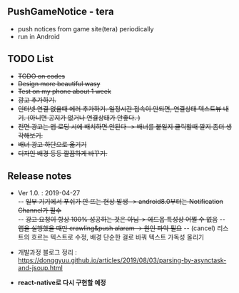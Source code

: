 ## PushGameNotice - tera
- push notices from game site(tera) periodically 
- run in Android


## TODO List
- ~~TODO on codes~~
- ~~Design more beautiful wasy~~
- ~~Test on my phone about 1 week~~
- ~~광고 추가하기.~~
- ~~인터넷 연결 없을때 에러 추가하기. 일정시간 접속이 안되면, 연결상태 텍스트뷰 내기. (아니면 공지가 없거나 연결상태가 안좋다. )~~
- ~~전면 광고는 앱 로딩 시에 배치하면 안된다 -> 배너를 붙일지 클릭할때 깔지 좀더 생각해보기.~~
- ~~배너 광고 하단으로 옮기기~~
- ~~디자인 배경 등등 깔끔하게 바꾸기.~~

## Release notes
- Ver 1.0. : 2019-04-27  
-- ~~일부 기기에서 푸쉬가 안 뜨는 현상 발생 -> android8.0부터는 Notification Channel가 필수~~  
-- ~~광고 요청이 항상 100% 성공하는 것은 아님-> 에드몹 특성상 어쩔 수 없음~~
-- ~~앱을 실행했을 때만 crawling&push alaram -> 원인 파악 필요~~
-- (cancel) 리스트의 흐르는 텍스트로 수정, 배경 단순한 걸로 바꿔 텍스트 가독성 올리기  

- 개발과정 블로그 정리 :  
  https://donggyuu.github.io/articles/2019/08/03/parsing-by-asynctask-and-jsoup.html
- **react-native로 다시 구현할 예정**
